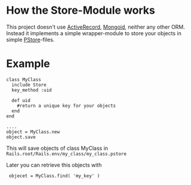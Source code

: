 How the Store-Module works
==========================

This project doesn't use
[ActiveRecord](http://guides.rubyonrails.org/active_record_querying.html), 
[Mongoid](http://mongoid.org/), neither any other ORM.
Instead it implements a simple wrapper-module to store your objects
in simple
[PStore](http://ruby-doc.org/stdlib-1.9.3/libdoc/pstore/rdoc/PStore.html)-files.

Example
=======

    class MyClass
      include Store
      key_method :uid

      def uid
        #return a unique key for your objects
      end
    end
    
    ....
    object = MyClass.new
    object.save

 This will save objects of class MyClass in
 `Rails.root/Rails.env/my_class/my_class.pstore`
 
 Later you can retrieve this objects with

     objecet = MyClass.find( 'my_key' )




